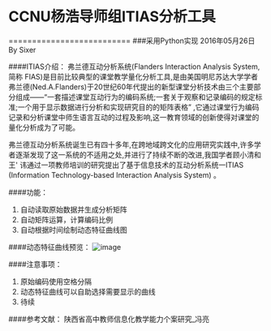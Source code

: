 # CCNU杨浩导师组ITIAS分析工具
==========================
###采用Python实现 2016年05月26日 By Sixer

####ITIAS介绍：
弗兰德互动分析系统(Flanders Interaction Analysis System,简称 FIAS)是目前比较典型的课堂教学量化分析工具,是由美国明尼苏达大学学者弗兰德(Ned.A.Flanders)于20世纪60年代提出的新型课堂分析技术由三个主要部分组成——“一套描述课堂互动行为的编码系统;一套关于观察和记录编码的规定标准;一个用于显示数据进行分析和实现研究目的的矩阵表格” ,它通过课堂行为编码记录和分析课堂中师生语言互动的过程及影响,这一教育领域的创新使得对课堂的量化分析成为了可能。

弗兰德互动分析系统诞生已有四十多年,在跨地域跨文化的应用研究实践中,许多学者逐渐发现了这一系统的不适用之处,并进行了持续不断的改进,我国学者顾小清和王' 讳通过一项教师培训的研究提出了基于信息技术的互动分析系统一ITIAS (Information Technology-based Interaction Analysis System) 。

 
####功能：
1. 自动读取原始数据并生成分析矩阵
2. 自动矩阵运算，计算编码比例
3. 自动根据时间绘制动态特征曲线图

####动态特征曲线预览：
 ![image](https://github.com/lookhang/ITIAS/raw/master/preview.png)
 
####注意事项：
1. 原始编码使用空格分隔
2. 动态特征曲线可以自助选择需要显示的曲线
3. 待续

####参考文献：
陕西省高中教师信息化教学能力个案研究_冯亮